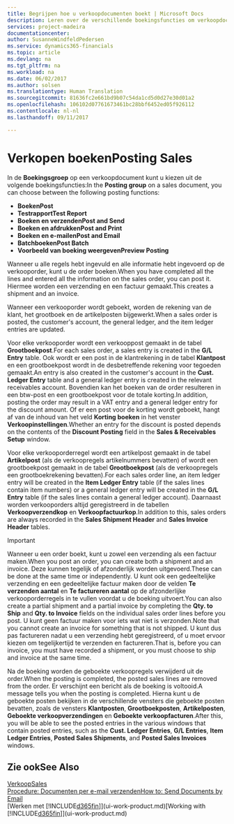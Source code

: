 ```yaml
---
title: Begrijpen hoe u verkoopdocumenten boekt | Microsoft Docs
description: Leren over de verschillende boekingsfuncties om verkoopdocumenten te boeken.
services: project-madeira
documentationcenter: 
author: SusanneWindfeldPedersen
ms.service: dynamics365-financials
ms.topic: article
ms.devlang: na
ms.tgt_pltfrm: na
ms.workload: na
ms.date: 06/02/2017
ms.author: solsen
ms.translationtype: Human Translation
ms.sourcegitcommit: 81636fc2e661bd9b07c54da1cd5d0d27e30d01a2
ms.openlocfilehash: 106102d07761673461bc28bbf6452ed05f926112
ms.contentlocale: nl-nl
ms.lasthandoff: 09/11/2017

---
```

# <a name="posting-sales"></a><span data-ttu-id="ca169-103">Verkopen boeken</span><span class="sxs-lookup"><span data-stu-id="ca169-103">Posting Sales</span></span>
<span data-ttu-id="ca169-104">In de **Boekingsgroep** op een verkoopdocument kunt u kiezen uit de volgende boekingsfuncties:</span><span class="sxs-lookup"><span data-stu-id="ca169-104">In the **Posting group** on a sales document, you can choose between the following posting functions:</span></span>

* <span data-ttu-id="ca169-105">**Boeken**</span><span class="sxs-lookup"><span data-stu-id="ca169-105">**Post**</span></span>
* <span data-ttu-id="ca169-106">**Testrapport**</span><span class="sxs-lookup"><span data-stu-id="ca169-106">**Test Report**</span></span>
* <span data-ttu-id="ca169-107">**Boeken en verzenden**</span><span class="sxs-lookup"><span data-stu-id="ca169-107">**Post and Send**</span></span>
* <span data-ttu-id="ca169-108">**Boeken en afdrukken**</span><span class="sxs-lookup"><span data-stu-id="ca169-108">**Post and Print**</span></span>
* <span data-ttu-id="ca169-109">**Boeken en e-mailen**</span><span class="sxs-lookup"><span data-stu-id="ca169-109">**Post and Email**</span></span>
* <span data-ttu-id="ca169-110">**Batchboeken**</span><span class="sxs-lookup"><span data-stu-id="ca169-110">**Post Batch**</span></span>
* <span data-ttu-id="ca169-111">**Voorbeeld van boeking weergeven**</span><span class="sxs-lookup"><span data-stu-id="ca169-111">**Preview Posting**</span></span>

<span data-ttu-id="ca169-112">Wanneer u alle regels hebt ingevuld en alle informatie hebt ingevoerd op de verkooporder, kunt u de order boeken.</span><span class="sxs-lookup"><span data-stu-id="ca169-112">When you have completed all the lines and entered all the information on the sales order, you can post it.</span></span> <span data-ttu-id="ca169-113">Hiermee worden een verzending en een factuur gemaakt.</span><span class="sxs-lookup"><span data-stu-id="ca169-113">This creates a shipment and an invoice.</span></span>

<span data-ttu-id="ca169-114">Wanneer een verkooporder wordt geboekt, worden de rekening van de klant, het grootboek en de artikelposten bijgewerkt.</span><span class="sxs-lookup"><span data-stu-id="ca169-114">When a sales order is posted, the customer's account, the general ledger, and the item ledger entries are updated.</span></span>

<span data-ttu-id="ca169-115">Voor elke verkooporder wordt een verkooppost gemaakt in de tabel **Grootboekpost**.</span><span class="sxs-lookup"><span data-stu-id="ca169-115">For each sales order, a sales entry is created in the **G/L Entry** table.</span></span> <span data-ttu-id="ca169-116">Ook wordt er een post in de klantrekening in de tabel **Klantpost** en een grootboekpost wordt in de desbetreffende rekening voor tegoeden gemaakt.</span><span class="sxs-lookup"><span data-stu-id="ca169-116">An entry is also created in the customer's account in the **Cust. Ledger Entry** table and a general ledger entry is created in the relevant receivables account.</span></span> <span data-ttu-id="ca169-117">Bovendien kan het boeken van de order resulteren in een btw-post en een grootboekpost voor de totale korting.</span><span class="sxs-lookup"><span data-stu-id="ca169-117">In addition, posting the order may result in a VAT entry and a general ledger entry for the discount amount.</span></span> <span data-ttu-id="ca169-118">Of er een post voor de korting wordt geboekt, hangt af van de inhoud van het veld **Korting boeken** in het venster **Verkoopinstellingen**.</span><span class="sxs-lookup"><span data-stu-id="ca169-118">Whether an entry for the discount is posted depends on the contents of the **Discount Posting** field in the **Sales & Receivables Setup** window.</span></span>

<span data-ttu-id="ca169-119">Voor elke verkooporderregel wordt een artikelpost gemaakt in de tabel **Artikelpost** (als de verkoopregels artikelnummers bevatten) of wordt een grootboekpost gemaakt in de tabel **Grootboekpost** (als de verkoopregels een grootboekrekening bevatten).</span><span class="sxs-lookup"><span data-stu-id="ca169-119">For each sales order line, an item ledger entry will be created in the **Item Ledger Entry** table (if the sales lines contain item numbers) or a general ledger entry will be created in the **G/L Entry** table (if the sales lines contain a general ledger account).</span></span> <span data-ttu-id="ca169-120">Daarnaast worden verkooporders altijd geregistreerd in de tabellen **Verkoopverzendkop** en **Verkoopfactuurkop**.</span><span class="sxs-lookup"><span data-stu-id="ca169-120">In addition to this, sales orders are always recorded in the **Sales Shipment Header** and **Sales Invoice Header** tables.</span></span>

> [!IMPORTANT]  
>   <span data-ttu-id="ca169-121">Wanneer u een order boekt, kunt u zowel een verzending als een factuur maken.</span><span class="sxs-lookup"><span data-stu-id="ca169-121">When you post an order, you can create both a shipment and an invoice.</span></span> <span data-ttu-id="ca169-122">Deze kunnen tegelijk of afzonderlijk worden uitgevoerd.</span><span class="sxs-lookup"><span data-stu-id="ca169-122">These can be done at the same time or independently.</span></span> <span data-ttu-id="ca169-123">U kunt ook een gedeeltelijke verzending en een gedeeltelijke factuur maken door de velden **Te verzenden aantal** en **Te factureren aantal** op de afzonderlijke verkooporderregels in te vullen voordat u de boeking uitvoert.</span><span class="sxs-lookup"><span data-stu-id="ca169-123">You can also create a partial shipment and a partial invoice by completing the **Qty. to Ship** and **Qty. to Invoice** fields on the individual sales order lines before you post.</span></span> <span data-ttu-id="ca169-124">U kunt geen factuur maken voor iets wat niet is verzonden.</span><span class="sxs-lookup"><span data-stu-id="ca169-124">Note that you cannot create an invoice for something that is not shipped.</span></span> <span data-ttu-id="ca169-125">U kunt dus pas factureren nadat u een verzending hebt geregistreerd, of u moet ervoor kiezen om tegelijkertijd te verzenden en factureren.</span><span class="sxs-lookup"><span data-stu-id="ca169-125">That is, before you can invoice, you must have recorded a shipment, or you must choose to ship and invoice at the same time.</span></span>

<span data-ttu-id="ca169-126">Na de boeking worden de geboekte verkoopregels verwijderd uit de order.</span><span class="sxs-lookup"><span data-stu-id="ca169-126">When the posting is completed, the posted sales lines are removed from the order.</span></span> <span data-ttu-id="ca169-127">Er verschijnt een bericht als de boeking is voltooid.</span><span class="sxs-lookup"><span data-stu-id="ca169-127">A message tells you when the posting is completed.</span></span> <span data-ttu-id="ca169-128">Hierna kunt u de geboekte posten bekijken in de verschillende vensters die geboekte posten bevatten, zoals de vensters **Klantposten**, **Grootboekposten**, **Artikelposten**, **Geboekte verkoopverzendingen** en **Geboekte verkoopfacturen**.</span><span class="sxs-lookup"><span data-stu-id="ca169-128">After this, you will be able to see the posted entries in the various windows that contain posted entries, such as the **Cust. Ledger Entries**, **G/L Entries**, **Item Ledger Entries**, **Posted Sales Shipments**, and **Posted Sales Invoices** windows.</span></span>

## <a name="see-also"></a><span data-ttu-id="ca169-129">Zie ook</span><span class="sxs-lookup"><span data-stu-id="ca169-129">See Also</span></span>
[<span data-ttu-id="ca169-130">Verkoop</span><span class="sxs-lookup"><span data-stu-id="ca169-130">Sales</span></span>](sales-manage-sales.md)  
[<span data-ttu-id="ca169-131">Procedure: Documenten per e-mail verzenden</span><span class="sxs-lookup"><span data-stu-id="ca169-131">How to: Send Documents by Email</span></span>](ui-how-send-documents-email.md)  
<span data-ttu-id="ca169-132">[Werken met [!INCLUDE[d365fin](includes/d365fin_md.md)]](ui-work-product.md)</span><span class="sxs-lookup"><span data-stu-id="ca169-132">[Working with [!INCLUDE[d365fin](includes/d365fin_md.md)]](ui-work-product.md)</span></span>


